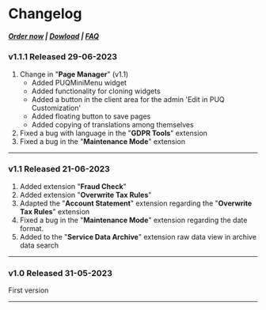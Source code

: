 # Changelog

#####  [Order now](https://puqcloud.com/whmcs-addon-puq-customization.php) | [Dowload](https://download.puqcloud.com/WHMCS/addons/PUQ-Customization/) | [FAQ](https://faq.puqcloud.com/)

### v1.1.1 Released 29-06-2023
1. Change in "**Page Manager**" (v1.1)
   * Added PUQMiniMenu widget
   * Added functionality for cloning widgets
   * Added a button in the client area for the admin 'Edit in PUQ Customization'
   * Added floating button to save pages
   * Added copying of translations among themselves
2. Fixed a bug with language in the "**GDPR Tools**" extension 
3. Fixed a bug in the "**Maintenance Mode**" extension 

- - - - - -

### v1.1 Released 21-06-2023
 
1. Added extension "**Fraud Check**"
2. Added extension "**Overwrite Tax Rules**"
3. Adapted the "**Account Statement**" extension regarding the "**Overwrite Tax Rules**" extension
4. Fixed a bug in the "**Maintenance Mode**" extension regarding the date format.
5. Added to the "**Service Data Archive**" extension raw data view in archive data search

- - - - - -

### v1.0 Released 31-05-2023

First version

- - - - - -
